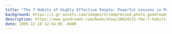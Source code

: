 ```yaml
---
title: "The 7 Habits of Highly Effective People: Powerful Lessons in Personal Change"
background: https://i.gr-assets.com/images/S/compressed.photo.goodreads.com/books/1491646518l/18624232._SX50_.jpg
description: https://www.goodreads.com/book/show/18624232-the-7-habits-of-highly-effective-people
date: 1995-12-18 12:54:05 -0400
---
```

